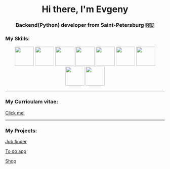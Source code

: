 <h1 align="center">Hi there, I'm Evgeny </h1>
<h3 align="center">Backend(Python) developer from Saint-Petersburg 🇷🇺</h3>

<h3 align="left">My Skills:</h3>
<p align="center">
  <img src="https://cdn.icon-icons.com/icons2/2107/PNG/512/file_type_python_icon_130221.png" width="60">
  <img src="https://cdn.icon-icons.com/icons2/2107/PNG/512/file_type_django_icon_130645.png" width="60">
  <img src="https://cdn.icon-icons.com/icons2/2415/PNG/512/postgresql_original_wordmark_logo_icon_146392.png" width="60">
  <img src="https://cdn.icon-icons.com/icons2/2415/PNG/512/redis_plain_wordmark_logo_icon_146367.png" width="60">
  <img src="https://cdn.icon-icons.com/icons2/2407/PNG/512/docker_icon_146192.png" width="60">
  <img src="https://cdn.icon-icons.com/icons2/2107/PNG/512/file_type_git_icon_130581.png" width="60">
  <img src="https://cdn.icon-icons.com/icons2/2107/PNG/512/file_type_html_icon_130541.png" width="60">
  <img src="https://cdn.icon-icons.com/icons2/1488/PNG/512/5351-css3_102605.png" width="60">
  <img src="https://cdn.icon-icons.com/icons2/2107/PNG/512/file_type_js_official_icon_130509.png" width="60">

</p>
<hr>
<h3 align="left">My Curriculam vitae:</h3>
<a href="https://evggithub198.github.io/resume/">Click me!</a>
<hr>
<h3 align="left">My Projects:</h3>

<p><a href="https://web-production-0868.up.railway.app">Job finder</a></p>

<p><a href="https://web-production-36b5.up.railway.app">To do app</a></p>

<p><a href="http://evgprojects.pythonanywhere.com">Shop</a></p>

